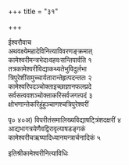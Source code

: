 +++
title = "३१"

+++
    
ईश्वरौवाच  
अथवक्ष्येमहादेविनित्याविवरणङ्क्रमात्   
कामेश्वरीमन्त्रभेदाःवहवःसन्तिपार्वति १   
तत्रकामेश्वरीविद्याकथ्यतेभुविदुर्लभा   
त्रिपुरेशींसमुच्चार्यतारान्तेहृत्पदन्ततः २   
कामेश्वरिपदञ्चोक्ताइच्छाज्ञानफलप्रदे   
सर्वसत्ववशञ्चोक्ताकरिसर्वजगत्पदं ३   
क्षोभणान्तेकरिहुंहुञ्चाणश्चत्रिपुरेश्वरीं   
    
पृ० ४०अ) विपरीतंसमालिख्यविद्याषट्त्रिंशदक्षरीं ४   
आद्यभागत्रयेणैवद्विरावृत्याषडङ्गकं   
कामेश्वरीचऋष्यादिध्यानयन्त्रार्चनादिकं ५   
    
इतिश्रीकामेश्वरीनित्याविधिः   
